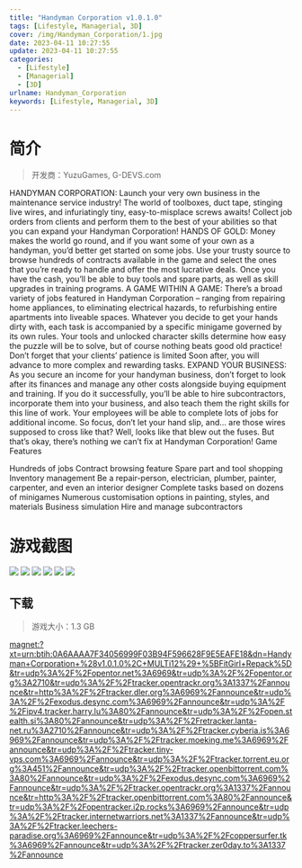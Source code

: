 ```yaml
---
title: "Handyman Corporation v1.0.1.0"
tags: [Lifestyle, Managerial, 3D]
cover: /img/Handyman_Corporation/1.jpg
date: 2023-04-11 10:27:55
update: 2023-04-11 10:27:55
categories: 
  - [Lifestyle]
  - [Managerial]
  - [3D]
urlname: Handyman_Corporation
keywords: [Lifestyle, Managerial, 3D]
---
```

# 简介

> 开发商：YuzuGames, G-DEVS.com

HANDYMAN CORPORATION:
Launch your very own business in the maintenance service industry! The world of toolboxes, duct tape, stinging live wires, and infuriatingly tiny, easy-to-misplace screws awaits! Collect job orders from clients and perform them to the best of your abilities so that you can expand your Handyman Corporation!
HANDS OF GOLD:
Money makes the world go round, and if you want some of your own as a handyman, you’d better get started on some jobs. Use your trusty source to browse hundreds of contracts available in the game and select the ones that you’re ready to handle and offer the most lucrative deals. Once you have the cash, you’ll be able to buy tools and spare parts, as well as skill upgrades in training programs.
A GAME WITHIN A GAME:
There’s a broad variety of jobs featured in Handyman Corporation – ranging from repairing home appliances, to eliminating electrical hazards, to refurbishing entire apartments into liveable spaces. Whatever you decide to get your hands dirty with, each task is accompanied by a specific minigame governed by its own rules. Your tools and unlocked character skills determine how easy the puzzle will be to solve, but of course nothing beats good old practice! Don’t forget that your clients’ patience is limited Soon after, you will advance to more complex and rewarding tasks.
EXPAND YOUR BUSINESS:
As you secure an income for your handyman business, don’t forget to look after its finances and manage any other costs alongside buying equipment and training. If you do it successfully, you’ll be able to hire subcontractors, incorporate them into your business, and also teach them the right skills for this line of work. Your employees will be able to complete lots of jobs for additional income.
So focus, don’t let your hand slip, and… are those wires supposed to cross like that? Well, looks like that blew out the fuses. But that’s okay, there’s nothing we can’t fix at Handyman Corporation!
Game Features

Hundreds of jobs
Contract browsing feature
Spare part and tool shopping
Inventory management
Be a repair-person, electrician, plumber, painter, carpenter, and even an interior designer
Complete tasks based on dozens of minigames
Numerous customisation options in painting, styles, and materials
Business simulation
Hire and manage subcontractors

# 游戏截图

![](/img/Handyman_Corporation/2.jpg)
![](/img/Handyman_Corporation/3.jpg)
![](/img/Handyman_Corporation/4.jpg)
![](/img/Handyman_Corporation/5.jpg)
![](/img/Handyman_Corporation/6.jpg)
![](/img/Handyman_Corporation/7.jpg)


## 下载

> 游戏大小：1.3 GB

[magnet:?xt=urn:btih:0A6AAAA7F34056999F03B94F596628F9E5EAFE18&amp;dn=Handyman+Corporation+%28v1.0.1.0%2C+MULTi12%29+%5BFitGirl+Repack%5D&amp;tr=udp%3A%2F%2Fopentor.net%3A6969&amp;tr=udp%3A%2F%2Fopentor.org%3A2710&amp;tr=udp%3A%2F%2Ftracker.opentrackr.org%3A1337%2Fannounce&amp;tr=http%3A%2F%2Ftracker.dler.org%3A6969%2Fannounce&amp;tr=udp%3A%2F%2Fexodus.desync.com%3A6969%2Fannounce&amp;tr=udp%3A%2F%2Fipv4.tracker.harry.lu%3A80%2Fannounce&amp;tr=udp%3A%2F%2Fopen.stealth.si%3A80%2Fannounce&amp;tr=udp%3A%2F%2Fretracker.lanta-net.ru%3A2710%2Fannounce&amp;tr=udp%3A%2F%2Ftracker.cyberia.is%3A6969%2Fannounce&amp;tr=udp%3A%2F%2Ftracker.moeking.me%3A6969%2Fannounce&amp;tr=udp%3A%2F%2Ftracker.tiny-vps.com%3A6969%2Fannounce&amp;tr=udp%3A%2F%2Ftracker.torrent.eu.org%3A451%2Fannounce&amp;tr=udp%3A%2F%2Ftracker.openbittorrent.com%3A80%2Fannounce&amp;tr=udp%3A%2F%2Fexodus.desync.com%3A6969%2Fannounce&amp;tr=udp%3A%2F%2Ftracker.opentrackr.org%3A1337%2Fannounce&amp;tr=http%3A%2F%2Ftracker.openbittorrent.com%3A80%2Fannounce&amp;tr=udp%3A%2F%2Fopentracker.i2p.rocks%3A6969%2Fannounce&amp;tr=udp%3A%2F%2Ftracker.internetwarriors.net%3A1337%2Fannounce&amp;tr=udp%3A%2F%2Ftracker.leechers-paradise.org%3A6969%2Fannounce&amp;tr=udp%3A%2F%2Fcoppersurfer.tk%3A6969%2Fannounce&amp;tr=udp%3A%2F%2Ftracker.zer0day.to%3A1337%2Fannounce](magnet:?xt=urn:btih:0A6AAAA7F34056999F03B94F596628F9E5EAFE18&amp;dn=Handyman+Corporation+%28v1.0.1.0%2C+MULTi12%29+%5BFitGirl+Repack%5D&amp;tr=udp%3A%2F%2Fopentor.net%3A6969&amp;tr=udp%3A%2F%2Fopentor.org%3A2710&amp;tr=udp%3A%2F%2Ftracker.opentrackr.org%3A1337%2Fannounce&amp;tr=http%3A%2F%2Ftracker.dler.org%3A6969%2Fannounce&amp;tr=udp%3A%2F%2Fexodus.desync.com%3A6969%2Fannounce&amp;tr=udp%3A%2F%2Fipv4.tracker.harry.lu%3A80%2Fannounce&amp;tr=udp%3A%2F%2Fopen.stealth.si%3A80%2Fannounce&amp;tr=udp%3A%2F%2Fretracker.lanta-net.ru%3A2710%2Fannounce&amp;tr=udp%3A%2F%2Ftracker.cyberia.is%3A6969%2Fannounce&amp;tr=udp%3A%2F%2Ftracker.moeking.me%3A6969%2Fannounce&amp;tr=udp%3A%2F%2Ftracker.tiny-vps.com%3A6969%2Fannounce&amp;tr=udp%3A%2F%2Ftracker.torrent.eu.org%3A451%2Fannounce&amp;tr=udp%3A%2F%2Ftracker.openbittorrent.com%3A80%2Fannounce&amp;tr=udp%3A%2F%2Fexodus.desync.com%3A6969%2Fannounce&amp;tr=udp%3A%2F%2Ftracker.opentrackr.org%3A1337%2Fannounce&amp;tr=http%3A%2F%2Ftracker.openbittorrent.com%3A80%2Fannounce&amp;tr=udp%3A%2F%2Fopentracker.i2p.rocks%3A6969%2Fannounce&amp;tr=udp%3A%2F%2Ftracker.internetwarriors.net%3A1337%2Fannounce&amp;tr=udp%3A%2F%2Ftracker.leechers-paradise.org%3A6969%2Fannounce&amp;tr=udp%3A%2F%2Fcoppersurfer.tk%3A6969%2Fannounce&amp;tr=udp%3A%2F%2Ftracker.zer0day.to%3A1337%2Fannounce)